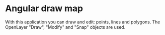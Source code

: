 # Angular draw map

With this application you can draw and edit: points, lines and polygons. The OpenLayer "Draw", "Modify" and "Snap" objects are used.

